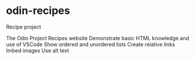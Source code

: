 # odin-recipes
Recipe project

The Odin Project Recipes website
Demonstrate basic HTML knowledge and use of VSCode
Show ordered and unordered lists
Create relative links
Imbed images
Use alt text

